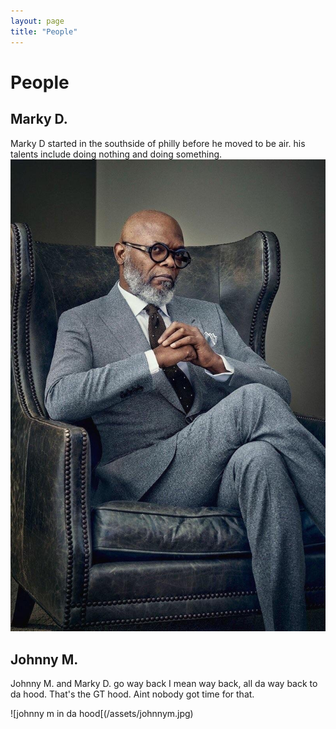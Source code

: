 ```yaml
---
layout: page
title: "People"
---
```


# People

## Marky D.
Marky D started in the southside of philly before he moved to be air. his talents include doing nothing and doing something.
![marky d on the wayside](/assets/markyd.jpg)

## Johnny M.
Johnny M. and Marky D. go way back I mean way back, all da way back to da hood. That's the GT hood. Aint nobody got time for that.

![johnny m in da hood[(/assets/johnnym.jpg)

